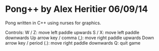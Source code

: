 Pong++
by Alex Heritier
06/09/14
==================
Pong written in C++ using nurses for graphics.

Controls:
W / Z: move left paddle upwards
S / X: move left paddle downwards
Up arrow key / comma (,): move right paddle upwards
Down arrow key / period (.): move right paddle downwards
Q: quit game